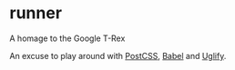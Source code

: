 # runner
A homage to the Google T-Rex 

An excuse to play around with [PostCSS](http://postcss.org/), [Babel](https://babeljs.io/) and [Uglify](https://www.npmjs.com/package/uglifyjs).
